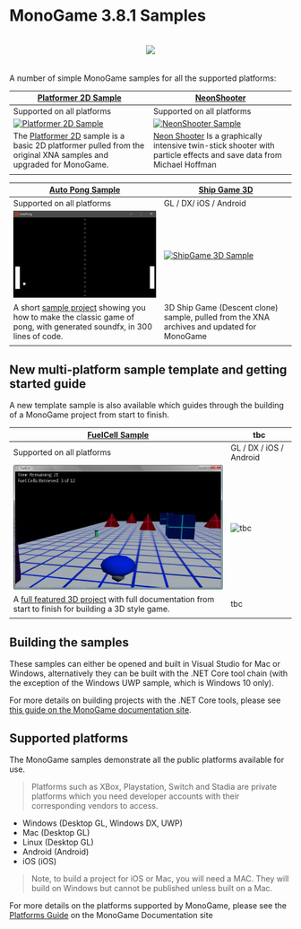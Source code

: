 # MonoGame 3.8.1 Samples

<p align="center">
<br/>
  <img src="https://raw.githubusercontent.com/Mono-Game/MonoGame.Logo/master/FullColorOnLight/HorizontalLogo_128px.png"/>
<br/>
<br/>
</p>

A number of simple MonoGame samples for all the supported platforms:

[Platformer 2D Sample](Platformer2D/README.md) | [NeonShooter](NeonShooter/README.md)|
|-|-|
Supported on all platforms | Supported on all platforms |
[![Platformer 2D Sample](Images/Platformer2D-Sample.png)](Platformer2D/README.md) | [![NeonShooter Sample](Images/NeonShooter-Sample.png)](NeonShooter/README.md) |
The [Platformer 2D](Platformer2D/README.md) sample is a basic 2D platformer pulled from the original XNA samples and upgraded for MonoGame.| [Neon Shooter](NeonShooter/README.md) Is a graphically intensive twin-stick shooter with particle effects and save data from Michael Hoffman |
|||

| [Auto Pong Sample](AutoPong/README.md) | [Ship Game 3D](ShipGame/README.md) |
|-|-|
| Supported on all platforms | GL / DX/ iOS / Android |
| [![Auto Pong Sample](Images/AutoPong_1.gif)](AutoPong/README.md) | [![ShipGame 3D Sample](Images/ShipGame.gif)](ShipGame/README.md) |
| A short [sample project](AutoPong/README.md) showing you how to make the classic game of pong, with generated soundfx, in 300 lines of code. | 3D Ship Game (Descent clone) sample, pulled from the XNA archives and updated for MonoGame |
|||

## New multi-platform sample template and getting started guide

A new template sample is also available which guides through the building of a MonoGame project from start to finish.

| [FuelCell Sample](FuelCell/README.md) | tbc |
|-|-|
| Supported on all platforms | GL / DX / iOS / Android |
| [![Fuel Sample](Images/FuelCell-Sample.jpg)](FuelCell/README.md) | ![tbc](Images/MonoGame-Sample.png) |
| A [full featured 3D project](FuelCell/README.md) with full documentation from start to finish for building a 3D style game. | tbc |
|||

## Building the samples

These samples can either be opened and built in Visual Studio for Mac or Windows, alternatively they can be built with the .NET Core tool chain (with the exception of the Windows UWP sample, which is Windows 10 only).

For more details on building projects with the .NET Core tools, please see [this guide on the MonoGame documentation site](https://docs.monogame.net/articles/packaging_games.html).

## Supported platforms

The MonoGame samples demonstrate all the public platforms available for use.

> Platforms such as XBox, Playstation, Switch and Stadia are private platforms which you need developer accounts with their corresponding vendors to access.

* Windows (Desktop GL, Windows DX, UWP)
* Mac (Desktop GL)
* Linux (Desktop GL)
* Android (Android)
* iOS (iOS)

> Note, to build a project for iOS or Mac, you will need a MAC.  They will build on Windows but cannot be published unless built on a Mac.

For more details on the platforms supported by MonoGame, please see the [Platforms Guide](https://docs.monogame.net/articles/platforms/0_platforms.html) on the MonoGame Documentation site
